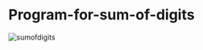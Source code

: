# Program-for-sum-of-digits
![sumofdigits](https://github.com/Parv-s/Program-for-sum-of-digits/assets/146922256/a4821169-2e19-4376-9a4d-30699100a1f9)
